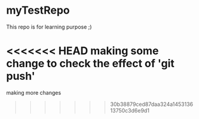 # myTestRepo

This repo is for learning purpose ;)

<<<<<<< HEAD
making some change to check the effect of 'git push'
=======
making more changes
>>>>>>> 30b38879ced87daa324a145313613750c3d6e9d1
